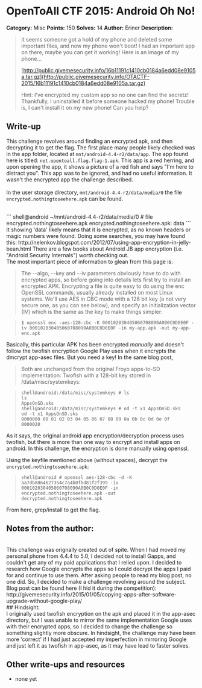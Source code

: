 # OpenToAll CTF 2015: Android Oh No!

**Category:** Misc
**Points:** 150
**Solves:** 14
**Author:** Eriner
**Description:** 

> It seems someone got a hold of my phone and deleted some important files, and now my phone won't boot! I had an important app on there, maybe you can get it working! Here is an image of my phone...
> 
> [http://public.givemesecurity.info/16b11191c1410cb0184a6edd08e9105a.tar.gz](http://public.givemesecurity.info/OTACTF-2015/16b11191c1410cb0184a6edd08e9105a.tar.gz)
>
> Hint: I've encrypted my custom app so no one can find the secretz! Thankfully, I uninstalled it before someone hacked my phone! Trouble is, I can't install it on my new phone! Can you help?

## Write-up

This challenge revolves around finding an encrypted apk, and then decrypting it to get the flag. The first place many people likely checked was in the app folder, located at `mnt/android-4.4-r2/data/app`.
The app found here is titled: `net.opentoall.flag.flag-1.apk`. This app is a red herring, and upon opening the app, it shows a picture of a red fish and says "I'm here to distract you".
This app was to be ignored, and had no useful information. It wasn't the encrypted app the challenge described.
<br>
<br>
In the user storage directory, `mnt/android-4.4-r2/data/media/0` the file
 `encrypted.nothingtoseehere.apk` can be found.
 
<br>
```
shell@android ~/mnt/android-4.4-r2/data/media/0 # file encrypted.nothingtoseehere.apk
encrypted.nothingtoseehere.apk: data
```
<br>
It showing 'data' likely means that it is encrypted, as no known headers or magic numbers were found. Doing some searches, you may have found this:
http://nelenkov.blogspot.com/2012/07/using-app-encryption-in-jelly-bean.html
There are a few books about Android JB app encryption (i.e. "Android Security Internals") worth checking out.

<br>
The most important piece of information to glean from this page is:
<br>

> The --algo, --key and --iv parameters obviously have to do with encrypted apps, so before going into details lets first try to install an encrypted APK. Encrypting a file is quite easy to do using the enc OpenSSL commands, usually already installed on most Linux systems. We'll use AES in CBC mode with a 128 bit key (a not very secure one, as you can see below), and specify an initialization vector (IV) which is the same as the key to make things simpler:

> ` $ openssl enc -aes-128-cbc -K 000102030405060708090A0B0C0D0E0F -iv 000102030405060708090A0B0C0D0E0F -in my-app.apk -out my-app-enc.apk `
> 

Basically, this particular APK has been encrypted _manually_ and doesn't follow the twofish encryption Google Play uses when it encrypts the dmcrypt app-asec files. But you need a key! In the same blog post,

> Both are unchanged from the original Froyo apps-to-SD implementation: Twofish with a 128-bit key stored in /data/misc/systemkeys:

> ```
> shell@android:/data/misc/systemkeys # ls
> ls
> AppsOnSD.sks
> shell@android:/data/misc/systemkeys # od -t x1 AppsOnSD.sks
> od -t x1 AppsOnSD.sks
> 0000000 00 01 02 03 04 05 06 07 08 09 0a 0b 0c 0d 0e 0f
> 0000020
> ```

As it says, the original android app encryption/decryption process uses twofish, but there is more than one way to encrypt and install apps on android. In this challenge, the encryption is done manually using openssl.

Using the keyfile mentioned above (without spaces), decrypt the `encrypted.nothingtoseehere.apk`:

> ```
> shell@android # openssl aes-128-cbc -d -K aa7db8864627354c7a4b0fbd81f2f399 -iv 000102030405060708090A0B0C0D0E0F -in encrypted.nothingtoseehere.apk -out decrypted.nothingtoseehere.apk
> ```

From here, grep/install to get the flag.
<br>
## Notes from the author:
<br>
This challenge was orignally created out of spite. When I had moved my personal phone from 4.4.4 to 5.0, I decided not to install Gapps, and couldn't get any of my paid applications that I relied upon. I decided to research how Google encrypts the apps so I could decrypt the apps I paid for and continue to use them. After asking people to read my blog post, no one did. So, I decided to make a challenge revolving around the subject.
Blog post can be found here (I hid it during the competition): http://givemesecurity.info/2015/01/05/copying-apps-after-software-upgrade-without-google-play/
<br>
## Hindsight:
<br>
I originally used twofish encryption on the apk and placed it in the app-asec directory, but I was unable to mirror the same implementation Google uses with their encrypted apps, so I decided to change the challenge so something slightly more obscure. In hindsight, the challenge may have been more 'correct' if I had just accepted my imperfection in mirroring Google and just left it as twofish in app-asec, as it may have lead to faster solves.


## Other write-ups and resources

* none yet
